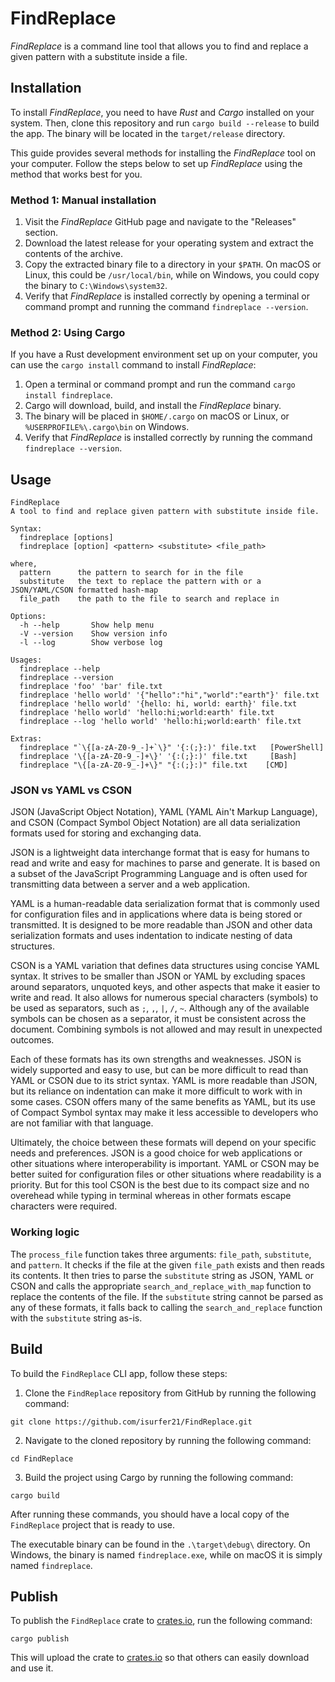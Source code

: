 # FindReplace

_FindReplace_ is a command line tool that allows you to find and replace a given pattern with a substitute inside a file.

## Installation

To install _FindReplace_, you need to have _Rust_ and _Cargo_ installed on your system. Then, clone this repository and run `cargo build --release` to build the app. The binary will be located in the `target/release` directory.

This guide provides several methods for installing the _FindReplace_ tool on your computer. Follow the steps below to set up _FindReplace_ using the method that works best for you.

### Method 1: Manual installation

1. Visit the _FindReplace_ GitHub page and navigate to the "Releases" section.
2. Download the latest release for your operating system and extract the contents of the archive.
3. Copy the extracted binary file to a directory in your `$PATH`. On macOS or Linux, this could be `/usr/local/bin`, while on Windows, you could copy the binary to `C:\Windows\system32`.
4. Verify that _FindReplace_ is installed correctly by opening a terminal or command prompt and running the command `findreplace --version`.

### Method 2: Using Cargo

If you have a Rust development environment set up on your computer, you can use the `cargo install` command to install _FindReplace_:

1. Open a terminal or command prompt and run the command `cargo install findreplace`.
2. Cargo will download, build, and install the _FindReplace_ binary.
3. The binary will be placed in `$HOME/.cargo` on macOS or Linux, or `%USERPROFILE%\.cargo\bin` on Windows.
4. Verify that _FindReplace_ is installed correctly by running the command `findreplace --version`.

## Usage

```
FindReplace
A tool to find and replace given pattern with substitute inside file.

Syntax:
  findreplace [options]
  findreplace [option] <pattern> <substitute> <file_path>

where,
  pattern      the pattern to search for in the file
  substitute   the text to replace the pattern with or a JSON/YAML/CSON formatted hash-map
  file_path    the path to the file to search and replace in

Options:
  -h --help       Show help menu
  -V --version    Show version info
  -l --log        Show verbose log

Usages:
  findreplace --help
  findreplace --version
  findreplace 'foo' 'bar' file.txt
  findreplace 'hello world' '{"hello":"hi","world":"earth"}' file.txt
  findreplace 'hello world' '{hello: hi, world: earth}' file.txt
  findreplace 'hello world' 'hello:hi;world:earth' file.txt
  findreplace --log 'hello world' 'hello:hi;world:earth' file.txt

Extras:
  findreplace "`\{[a-zA-Z0-9_-]+`\}" '{:(;}:)' file.txt   [PowerShell]
  findreplace '\{[a-zA-Z0-9_-]+\}' '{:(;}:)' file.txt     [Bash]
  findreplace "\{[a-zA-Z0-9_-]+\}" "{:(;}:)" file.txt    [CMD]

```

### JSON vs YAML vs CSON

JSON (JavaScript Object Notation), YAML (YAML Ain't Markup Language), and CSON (Compact Symbol Object Notation) are all data serialization formats used for storing and exchanging data.

JSON is a lightweight data interchange format that is easy for humans to read and write and easy for machines to parse and generate. It is based on a subset of the JavaScript Programming Language and is often used for transmitting data between a server and a web application.

YAML is a human-readable data serialization format that is commonly used for configuration files and in applications where data is being stored or transmitted. It is designed to be more readable than JSON and other data serialization formats and uses indentation to indicate nesting of data structures.

CSON is a YAML variation that defines data structures using concise YAML syntax. It strives to be smaller than JSON or YAML by excluding spaces around separators, unquoted keys, and other aspects that make it easier to write and read. It also allows for numerous special characters (symbols) to be used as separators, such as `;`, `,`, `|`, `/`, `~`. Although any of the available symbols can be chosen as a separator, it must be consistent across the document. Combining symbols is not allowed and may result in unexpected outcomes.

Each of these formats has its own strengths and weaknesses. JSON is widely supported and easy to use, but can be more difficult to read than YAML or CSON due to its strict syntax. YAML is more readable than JSON, but its reliance on indentation can make it more difficult to work with in some cases. CSON offers many of the same benefits as YAML, but its use of Compact Symbol syntax may make it less accessible to developers who are not familiar with that language.

Ultimately, the choice between these formats will depend on your specific needs and preferences. JSON is a good choice for web applications or other situations where interoperability is important. YAML or CSON may be better suited for configuration files or other situations where readability is a priority. But for this tool CSON is the best due to its compact size and no overehead while typing in terminal whereas in other formats escape characters were required.

### Working logic

The `process_file` function takes three arguments: `file_path`, `substitute`, and `pattern`. It checks if the file at the given `file_path` exists and then reads its contents. It then tries to parse the `substitute` string as JSON, YAML or CSON and calls the appropriate `search_and_replace_with_map` function to replace the contents of the file. If the `substitute` string cannot be parsed as any of these formats, it falls back to calling the `search_and_replace` function with the `substitute` string as-is.

## Build

To build the `FindReplace` CLI app, follow these steps:

1. Clone the `FindReplace` repository from GitHub by running the following command:

```
git clone https://github.com/isurfer21/FindReplace.git
```

2. Navigate to the cloned repository by running the following command:

```
cd FindReplace
```

3. Build the project using Cargo by running the following command:

```
cargo build
```

After running these commands, you should have a local copy of the `FindReplace` project that is ready to use.

The executable binary can be found in the `.\target\debug\` directory. On Windows, the binary is named `findreplace.exe`, while on macOS it is simply named `findreplace`.

## Publish

To publish the `FindReplace` crate to [crates.io](https://crates.io/), run the following command:

```
cargo publish
```

This will upload the crate to [crates.io](https://crates.io/) so that others can easily download and use it.